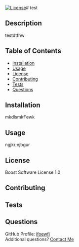 [![License](https://img.shields.io/badge/License-Apache_2.0-blue.svg)](https://opensource.org/licenses/Apache-2.0)# test

## Description 
testdtfhw

## Table of Contents
- [Installation](#Installation)
- [Usage](#Usage)
- [License](#License)
- [Contributing](#Contributing)
- [Tests](#Tests)
- [Questions](#Questions)

## Installation
mkdlsmkf'ewk
      
## Usage
ngjkr;njbgur
      
## License
Boost Software License 1.0
      
## Contributing 
      
## Tests
      
## Questions
GitHub Profile: [ifoewfi](https://www.github.com/ifoewfi)  
Additional questions? [Contact Me](mailto:nfklnew)